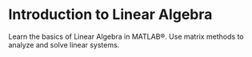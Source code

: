 # Introduction to Linear Algebra

Learn the basics of Linear Algebra in MATLAB®. Use matrix methods to analyze and solve linear systems.